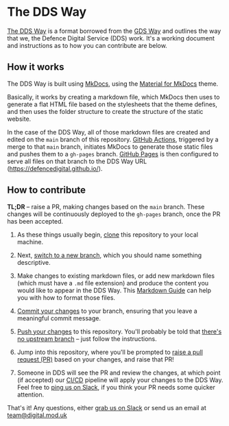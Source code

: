 # The DDS Way

[The DDS Way](https://defencedigital.github.io/dds-way/) is a format borrowed from the [GDS Way](https://gds-way.cloudapps.digital/) and outlines the way that we, the Defence Digital Service (DDS) work. It's a working document and instructions as to how you can contribute are below. 

## How it works

The DDS Way is built using [MkDocs](https://www.mkdocs.org/), using the [Material for MkDocs](https://squidfunk.github.io/mkdocs-material/) theme. 

Basically, it works by creating a markdown file, which MkDocs then uses to generate a flat HTML file based on the stylesheets that the theme defines, and then uses the folder structure to create the structure of the static website. 

In the case of the DDS Way, all of those markdown files are created and edited on the `main` branch of this repository. [GitHub Actions](), triggered by a merge to that `main` branch, initiates MkDocs to generate those static files and pushes them to a `gh-pages` branch. [GitHub Pages]() is then configured to serve all files on that branch to the DDS Way URL (https://defencedigital.github.io/). 

## How to contribute

**TL;DR** – raise a PR, making changes based on the `main` branch. These changes will be continuously deployed to the `gh-pages` branch, once the PR has been accepted. 

1. As these things usually begin, [clone](https://github.com/git-guides/git-clone) this repository to your local machine. 

2. Next, [switch to a new branch](https://stackoverflow.com/questions/17958288/branch-and-checkout-using-a-single-command), which you should name something descriptive.

3. Make changes to existing markdown files, or add new markdown files (which must have a `.md` file extension) and produce the content you would like to appear in the DDS Way. This [Markdown Guide](https://www.markdownguide.org/) can help you with how to format those files. 

4. [Commit your changes](https://github.com/git-guides/git-commit) to your branch, ensuring that you leave a meaningful commit message.

5. [Push your changes](https://docs.github.com/en/free-pro-team@latest/github/using-git/pushing-commits-to-a-remote-repository) to this repository. You'll probably be told that [there's no upstream branch](https://stackoverflow.com/questions/37770467/why-do-i-have-to-git-push-set-upstream-origin-branch) – just follow the instructions. 

6. Jump into this repository, where you'll be prompted to [raise a pull request (PR)](https://docs.github.com/en/free-pro-team@latest/github/collaborating-with-issues-and-pull-requests/creating-a-pull-request) based on your changes, and raise that PR!

7. Someone in DDS will see the PR and review the changes, at which point (if accepted) our [CI/CD](https://www.redhat.com/en/topics/devops/what-is-ci-cd) pipeline will apply your changes to the DDS Way. Feel free to [ping us on Slack](https://defencedigital.slack.com/messages/dds-way/), if you think your PR needs some quicker attention. 

That's it! Any questions, either [grab us on Slack](https://defencedigital.slack.com/messages/dds-way/) or send us an email at [team@digital.mod.uk](mailto:team@digital.mod.uk?subject=dds-way)